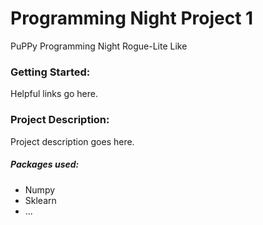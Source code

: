 # Programming Night Project 1
PuPPy Programming Night Rogue-Lite Like

### Getting Started:

Helpful links go here.

### Project Description:

Project description goes here.

##### Packages used:

+ Numpy
+ Sklearn
+ ...
